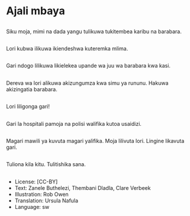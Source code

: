 # Ajali mbaya

##
Siku moja, mimi na
dada yangu tulikuwa
tukitembea karibu na
barabara.

##
Lori kubwa ilikuwa
ikiendeshwa kuteremka
mlima.

##
Gari ndogo lilikuwa
likielekea upande wa
juu wa barabara kwa
kasi.

##
Dereva wa lori alikuwa
akizungumza kwa simu
ya rununu.
Hakuwa akizingatia
barabara.

##
Lori liligonga gari!

##
Gari la hospitali pamoja
na polisi walifika kutoa
usaidizi.

##
Magari mawili ya
kuvuta magari yalifika.
Moja lilivuta lori.
Lingine likavuta gari.

##
Tuliona kila kitu.
Tulitishika sana.

##
* License: [CC-BY]
* Text: Zanele Buthelezi, Thembani Dladla, Clare Verbeek
* Illustration: Rob Owen
* Translation: Ursula Nafula
* Language: sw
